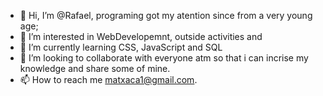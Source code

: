 - 👋 Hi, I’m @Rafael, programing got my atention since from a very young age;
- 👀 I’m interested in WebDevelopemnt, outside activities and  
- 🌱 I’m currently learning CSS, JavaScript and SQL
- 💞️ I’m looking to collaborate with everyone atm so that i can incrise my knowledge and share some of mine.
- 📫 How to reach me matxaca1@gmail.com.

<!---
Matxaca/Matxaca is a ✨ special ✨ repository because its `README.md` (this file) appears on your GitHub profile.
You can click the Preview link to take a look at your changes.
--->
